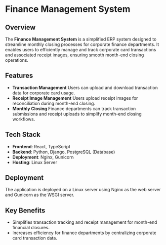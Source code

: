 # Finance Management System

## Overview
The **Finance Management System** is a simplified ERP system designed to streamline monthly closing processes for corporate finance departments. It enables users to efficiently manage and track corporate card transactions and associated receipt images, ensuring smooth month-end closing operations.

## Features
- **Transaction Management**
  Users can upload and download transaction data for corporate card usage.
- **Receipt Image Management**
  Users upload receipt images for reconciliation during month-end closing.
- **Monthly Closing**
  Finance departments can track transaction submissions and receipt uploads to simplify month-end closing workflows.

## Tech Stack

- **Frontend**: React, TypeScript
- **Backend**: Python, Django, PostgreSQL (Database)
- **Deployment**: Nginx, Gunicorn
- **Hosting**: Linux Server

## Deployment

The application is deployed on a Linux server using Nginx as the web server and Gunicorn as the WSGI server.

## Key Benefits

- Simplifies transaction tracking and receipt management for month-end financial closures.
- Increases efficiency for finance departments by centralizing corporate card transaction data.
